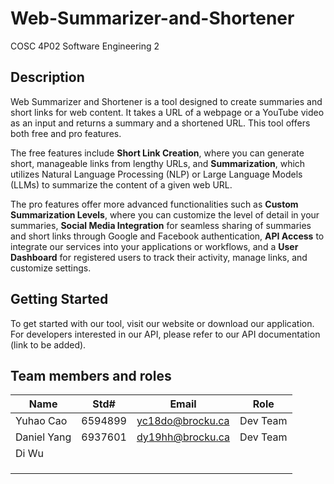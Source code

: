 # Web-Summarizer-and-Shortener
COSC 4P02 Software Engineering 2 
## Description
Web Summarizer and Shortener is a tool designed to create summaries and short links for web content. It takes a URL of a webpage or a YouTube video as an input and returns a summary and a shortened URL. This tool offers both free and pro features.

The free features include **Short Link Creation**, where you can generate short, manageable links from lengthy URLs, and **Summarization**, which utilizes Natural Language Processing (NLP) or Large Language Models (LLMs) to summarize the content of a given web URL.

The pro features offer more advanced functionalities such as **Custom Summarization Levels**, where you can customize the level of detail in your summaries, **Social Media Integration** for seamless sharing of summaries and short links through Google and Facebook authentication, **API Access** to integrate our services into your applications or workflows, and a **User Dashboard** for registered users to track their activity, manage links, and customize settings.

## Getting Started

To get started with our tool, visit our website or download our application. For developers interested in our API, please refer to our API documentation (link to be added).
## Team members and roles
| Name |Std#|Email|Role|
|-----|----|------------------|----|
|Yuhao  Cao|6594899 |yc18do@brocku.ca|  Dev Team |
|Daniel Yang|6937601|dy19hh@brocku.ca|  Dev Team |      
|Di Wu |    |                   |    |     
|      |    |                   |    |      
|      |    |                   |    |         
|      |    |                   |    |      
